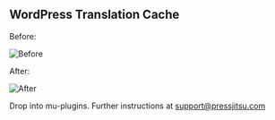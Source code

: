 WordPress Translation Cache
---------------------------

Before:

![Before](https://raw.githubusercontent.com/pressjitsu/pomodoro/master/before.png)

After:

![After](https://raw.githubusercontent.com/pressjitsu/pomodoro/master/after.png)

Drop into mu-plugins. Further instructions at support@pressjitsu.com

